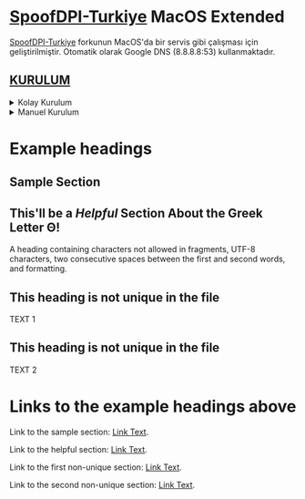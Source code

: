 # [SpoofDPI-Turkiye](https://github.com/renardev/SpoofDPI-Turkiye "SpoofDPI-Turkiye GitHub sayfası") MacOS Extended

[SpoofDPI-Turkiye](https://github.com/renardev/SpoofDPI-Turkiye "SpoofDPI-Turkiye GitHub sayfası") forkunun MacOS'da bir servis gibi çalışması için geliştirilmiştir. Otomatik olarak Google DNS (8.8.8.8:53) kullanmaktadır.
<br>
## <ins>KURULUM</ins>

<details><summary>Kolay Kurulum</summary>
https://github.com/ixedc/SpoofDPI-Turkiye-MacOSExtended/archive/refs/heads/main.zip
</details>
<details><summary>Manuel Kurulum</summary></details>

# Example headings

## Sample Section

## This'll be a _Helpful_ Section About the Greek Letter Θ!
A heading containing characters not allowed in fragments, UTF-8 characters, two consecutive spaces between the first and second words, and formatting.

## This heading is not unique in the file

TEXT 1

## This heading is not unique in the file

TEXT 2

# Links to the example headings above

Link to the sample section: [Link Text](#sample-section).

Link to the helpful section: [Link Text](#thisll--be-a-helpful-section-about-the-greek-letter-Θ).

Link to the first non-unique section: [Link Text](#this-heading-is-not-unique-in-the-file).

Link to the second non-unique section: [Link Text](#this-heading-is-not-unique-in-the-file-1).